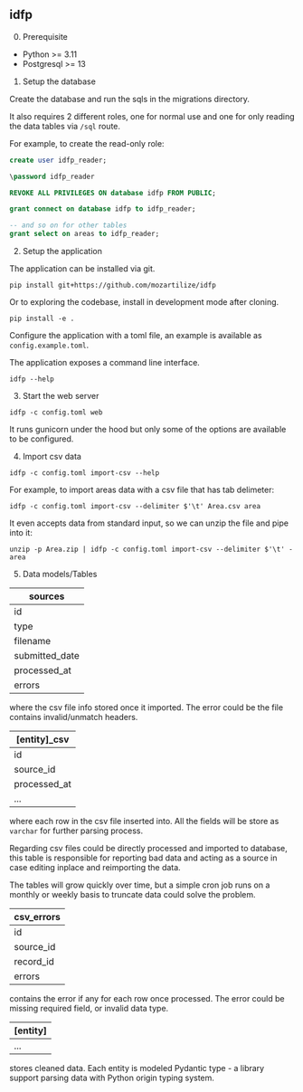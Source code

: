 idfp
---

0. Prerequisite

- Python >= 3.11
- Postgresql >= 13

1. Setup the database

Create the database and run the sqls in the migrations directory.

It also requires 2 different roles, one for normal use and one for only reading the data tables via `/sql` route.

For example, to create the read-only role:

```sql
create user idfp_reader;

\password idfp_reader

REVOKE ALL PRIVILEGES ON database idfp FROM PUBLIC;

grant connect on database idfp to idfp_reader;

-- and so on for other tables
grant select on areas to idfp_reader;
```

2. Setup the application

The application can be installed via git.

```shell
pip install git+https://github.com/mozartilize/idfp
```

Or to exploring the codebase, install in development mode after cloning.

```shell
pip install -e .
```

Configure the application with a toml file, an example is available as `config.example.toml`.

The application exposes a command line interface.

```shell
idfp --help
```

3. Start the web server

```shell
idfp -c config.toml web
```

It runs gunicorn under the hood but only some of the options are available to be configured.

4. Import csv data

```shell
idfp -c config.toml import-csv --help
```

For example, to import areas data with a csv file that has tab delimeter:

```shell
idfp -c config.toml import-csv --delimiter $'\t' Area.csv area
```

It even accepts data from standard input, so we can unzip the file and pipe into it:

```shell
unzip -p Area.zip | idfp -c config.toml import-csv --delimiter $'\t' - area
```

5. Data models/Tables

|sources|
|-------|
|id|
|type|
|filename|
|submitted_date|
|processed_at|
|errors|

where the csv file info stored once it imported. The error could be the file contains invalid/unmatch headers.

|[entity]_csv|
|------------|
|id|
|source_id|
|processed_at|
|...|

where each row in the csv file inserted into. All the fields will be store as `varchar` for further parsing process.

Regarding csv files could be directly processed and imported to database, this table is responsible for reporting bad data and acting as a source in case editing inplace and reimporting the data.

The tables will grow quickly over time, but a simple cron job runs on a monthly or weekly basis to truncate data could solve the problem.

|csv_errors|
|----------|
|id|
|source_id|
|record_id|
|errors|

contains the error if any for each row once processed. The error could be missing required field, or invalid data type.

|[entity]|
|--------|
|...|

stores cleaned data. Each entity is modeled Pydantic type - a library support parsing data with Python origin typing system.
